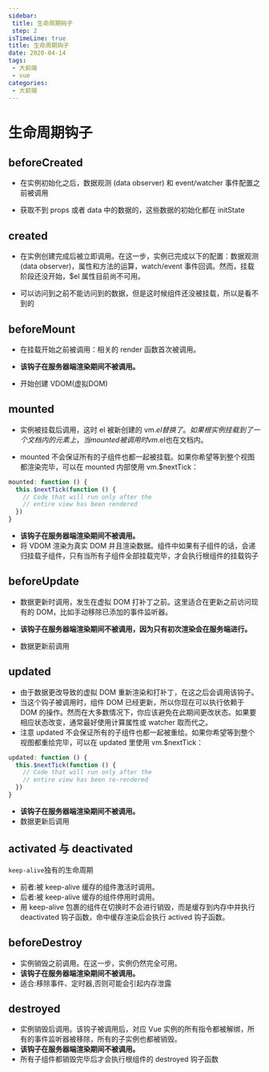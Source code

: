```yaml
---
sidebar:
 title: 生命周期钩子
 step: 2
isTimeLine: true
title: 生命周期钩子
date: 2020-04-14
tags:
 - 大前端
 - vue
categories:
 - 大前端
---
```

# 生命周期钩子

## beforeCreated
* 在实例初始化之后，数据观测 (data observer) 和 event/watcher 事件配置之前被调用

* 获取不到 props 或者 data 中的数据的，这些数据的初始化都在 initState

## created
* 在实例创建完成后被立即调用。在这一步，实例已完成以下的配置：数据观测 (data observer)，属性和方法的运算，watch/event 事件回调。然而，挂载阶段还没开始，$el 属性目前尚不可用。

* 可以访问到之前不能访问到的数据，但是这时候组件还没被挂载，所以是看不到的

## beforeMount
* 在挂载开始之前被调用：相关的 render 函数首次被调用。

* **该钩子在服务器端渲染期间不被调用。**

* 开始创建 VDOM(虚拟DOM)

## mounted
* 实例被挂载后调用，这时 el 被新创建的 vm.$el 替换了。 如果根实例挂载到了一个文档内的元素上，当mounted被调用时vm.$el也在文档内。

* mounted 不会保证所有的子组件也都一起被挂载。如果你希望等到整个视图都渲染完毕，可以在 mounted 内部使用 vm.$nextTick：

```js
mounted: function () {
  this.$nextTick(function () {
    // Code that will run only after the
    // entire view has been rendered
  })
}
```
* **该钩子在服务器端渲染期间不被调用。**
* 将 VDOM 渲染为真实 DOM 并且渲染数据。组件中如果有子组件的话，会递归挂载子组件，只有当所有子组件全部挂载完毕，才会执行根组件的挂载钩子

## beforeUpdate
* 数据更新时调用，发生在虚拟 DOM 打补丁之前。这里适合在更新之前访问现有的 DOM，比如手动移除已添加的事件监听器。

* **该钩子在服务器端渲染期间不被调用，因为只有初次渲染会在服务端进行。**
* 数据更新前调用

## updated
* 由于数据更改导致的虚拟 DOM 重新渲染和打补丁，在这之后会调用该钩子。
* 当这个钩子被调用时，组件 DOM 已经更新，所以你现在可以执行依赖于 DOM 的操作。然而在大多数情况下，你应该避免在此期间更改状态。如果要相应状态改变，通常最好使用计算属性或 watcher 取而代之。
* 注意 updated 不会保证所有的子组件也都一起被重绘。如果你希望等到整个视图都重绘完毕，可以在 updated 里使用 vm.$nextTick：
```js
updated: function () {
  this.$nextTick(function () {
    // Code that will run only after the
    // entire view has been re-rendered
  })
}
```

* **该钩子在服务器端渲染期间不被调用。**
* 数据更新后调用

## activated 与 deactivated
``keep-alive``独有的生命周期

* 前者:被 keep-alive 缓存的组件激活时调用。
* 后者:被 keep-alive 缓存的组件停用时调用。
* 用 keep-alive 包裹的组件在切换时不会进行销毁，而是缓存到内存中并执行 deactivated 钩子函数，命中缓存渲染后会执行 actived 钩子函数。

## beforeDestroy
* 实例销毁之前调用。在这一步，实例仍然完全可用。
* **该钩子在服务器端渲染期间不被调用。**
* 适合:移除事件、定时器,否则可能会引起内存泄露

## destroyed
* 实例销毁后调用。该钩子被调用后，对应 Vue 实例的所有指令都被解绑，所有的事件监听器被移除，所有的子实例也都被销毁。
* **该钩子在服务器端渲染期间不被调用。**
* 所有子组件都销毁完毕后才会执行根组件的 destroyed 钩子函数
